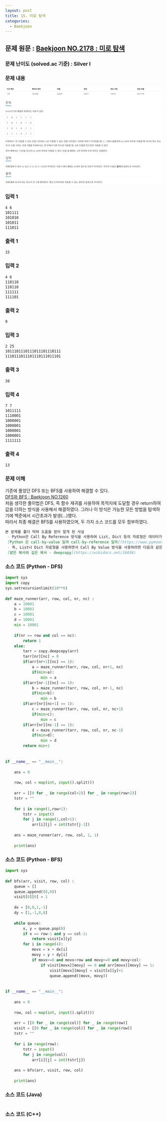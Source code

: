 ```yaml
---
layout: post
title: 15. 미로 탐색
categories:
  - Baekjoon
---
```


## 문제 원문 : [Baekjoon NO.2178 : 미로 탐색](https://www.acmicpc.net/problem/2178)  

### 문제 난이도 (solved.ac 기준) : Silver I

### 문제 내용
![2178_maze_search](/assets/images/Baekjoon/2178_maze_search.PNG)  

### 입력 1
```
4 6
101111
101010
101011
111011
```
### 출력 1
```
15
```  

### 입력 2
```
4 6
110110
110110
111111
111101
```
### 출력 2
```
9
```  

### 입력 3
```
2 25
1011101110111011101110111
1110111011101110111011101
```
### 출력 3
```
38
```  

### 입력 4
```
7 7
1011111
1110001
1000001
1000001
1000001
1000001
1111111
```
### 출력 4
```
13
```  

### 문제 이해
기존에 풀었던 DFS 또는 BFS를 사용하여 해결할 수 있다.  
[DFS와 BFS : Baekjoon NO.1260](http://takeaimk.tk/baekjoon/2020/01/23/(Baekjoon)1260_DFS_BFS.html)  
처음 생각한 풀이법은 DFS, 즉 함수 재귀를 사용하여 목적지에 도달할 경우 return하여 값을 더하는 방식을 사용해서 해결하였다.
그러나 이 방식은 가능한 모든 방법을 탐색하기에 백준에서 시간초과가 발생(...)했다.  
따라서 최종 해결은 BFS를 사용하였으며, 두 가지 소스 코드를 모두 첨부하였다.  

```markdown
본 문제를 풀다 막혀 도움을 얻어 알게 된 사실
 - Python은 Call By Reference 방식을 사용하여 List, Dict 등의 자료형은 데이터가 공유된다.
 [Python 은 call-by-value 일까 call-by-reference 일까](https://www.pymoon.com/entry/Python-%EC%9D%80-callbyvalue-%EC%9D%BC%EA%B9%8C-callbyreference-%EC%9D%BC%EA%B9%8C)
 - 즉, List나 Dict 자료형을 사용하면서 Call By Value 방식을 사용하려면 다음과 같은 방식을 사용한다.
 [얕은 복사와 깊은 복사 - deepcopy](https://wikidocs.net/16038)
```

### 소스 코드 (Python - DFS)
```python
import sys
import copy
sys.setrecursionlimit(10**6)

def maze_runner(arr, row, col, nr, nc) :
    a = 10001
    b = 10001
    c = 10001
    d = 10001
    min = 10001

    if(nr == row and col == nc):  
        return 1
    else:
        tarr = copy.deepcopy(arr)
        tarr[nr][nc] = 0
        if(arr[nr+1][nc] == 1):
            a = maze_runner(tarr, row, col, nr+1, nc)
            if(min>a):
                min = a
        if(arr[nr-1][nc] == 1):
            b = maze_runner(tarr, row, col, nr-1, nc)
            if(min>b):
                min = b
        if(arr[nr][nc+1] == 1):
            c = maze_runner(tarr, row, col, nr, nc+1)
            if(min>c):
                min = c
        if(arr[nr][nc-1] == 1):
            d = maze_runner(tarr, row, col, nr, nc-1)
            if(min>d):
                min = d
        return min+1


if __name__ == "__main__":
    
    ans = 0
    
    row, col = map(int, input().split())
    
    arr = [[0 for _ in range(col+2)] for _ in range(row+2)]
    tstr = ""

    for i in range(1,row+1):
        tstr = input()
        for j in range(1,col+1):
            arr[i][j] = int(tstr[j-1])

    ans = maze_runner(arr, row, col, 1, 1)

    print(ans)    


```  

### 소스 코드 (Python - BFS)
```python
import sys

def bfs(arr, visit, row, col) :
    queue = []
    queue.append((0,0))
    visit[0][0] = 1

    dx = [0,0,1,-1]
    dy = [1,-1,0,0]

    while queue:
        x, y = queue.pop(0)
        if x == row-1 and y == col-1:
            return visit[x][y]
        for i in range(4):
            movx = x + dx[i]
            movy = y + dy[i]
            if movx>=0 and movx<row and movy>=0 and movy<col:
                if visit[movx][movy] == 0 and arr[movx][movy] == 1:
                    visit[movx][movy] = visit[x][y]+1
                    queue.append((movx, movy))


if __name__ == "__main__":
    
    ans = 0
    
    row, col = map(int, input().split())
    
    arr = [[0 for _ in range(col)] for _ in range(row)]
    visit = [[0 for _ in range(col)] for _ in range(row)]
    tstr = ""

    for i in range(row):
        tstr = input()
        for j in range(col):
            arr[i][j] = int(tstr[j])

    ans = bfs(arr, visit, row, col)

    print(ans)    


```


### 소스 코드 (Java)
```java

```  

### 소스 코드 (C++)

```cpp


```

